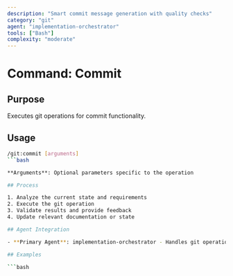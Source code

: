 ```yaml
---
description: "Smart commit message generation with quality checks"
category: "git"
agent: "implementation-orchestrator"
tools: ["Bash"]
complexity: "moderate"
---
```


# Command: Commit

## Purpose

Executes git operations for commit functionality.

## Usage

```bash
/git:commit [arguments]
```bash

**Arguments**: Optional parameters specific to the operation

## Process

1. Analyze the current state and requirements
2. Execute the git operation
3. Validate results and provide feedback
4. Update relevant documentation or state

## Agent Integration

- **Primary Agent**: implementation-orchestrator - Handles git operations and coordination

## Examples

```bash
